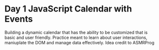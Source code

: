 # Day 1 JavaScript Calendar with Events
 Building a dynamic calendar that has the ability to be customized that is basic and user friendly. Practice meant to learn about user interactions, maniuplate the DOM and manage data effectively. Idea credit to ASMRProg
